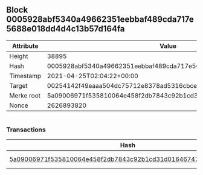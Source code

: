 ## Block 0005928abf5340a49662351eebbaf489cda717e5688e018dd4d4c13b57d164fa

Attribute | Value
--- | ---
Height | 38895
Hash | 0005928abf5340a49662351eebbaf489cda717e5688e018dd4d4c13b57d164fa
Timestamp | 2021-04-25T02:04:22+00:00
Target | 00254142f49eaaa504dc75712e8378ad5316cbcead634704b3734b6271167cc4
Merke root | 5a09006971f535810064e458f2db7843c92b1cd31d01646747af7e5fa12cef7d
Nonce | 2626893820

```

```

### Transactions

Hash | Amount
--- | ---
[5a09006971f535810064e458f2db7843c92b1cd31d01646747af7e5fa12cef7d](5a09006971f535810064e458f2db7843c92b1cd31d01646747af7e5fa12cef7d.md) | 10.00000000 SKEPTI 
